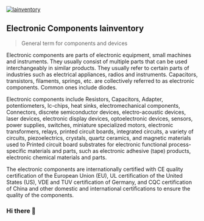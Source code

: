 <a href="https://iainventory.com/"><img src="https://github.com/huanghaodong888/Electronic-components-Iainventory/assets/49135762/0dd41f56-8404-4448-94f7-45b387497f3d" style="display: block; margin: 0 auto;" alt="Iainventory">
</a>
<h2>Electronic Components Iainventory</h2>
<blockquote><p>General term for components and devices</p></blockquote>

Electronic components are parts of electronic equipment, small machines and instruments. They usually consist of multiple parts that can be used interchangeably in similar products. They usually refer to certain parts of industries such as electrical appliances, radios and instruments. Capacitors, <a href="https://iainventory.com/collections/transistors" style="text-decoration: none;">transistors</a>, filaments, springs, etc. are collectively referred to as electronic components. Common ones include diodes.

Electronic components include <a href="https://iainventory.com/collections/resistors/" style="text-decoration: none;">Resistors</a>, <a href="https://iainventory.com/collections/capacitors-1" style="text-decoration: none;">Capacitors</a>, <a href="https://iainventory.com/collections/adapter" style="text-decoration: none;">Adapter</a>, potentiometers, <a href="https://iainventory.com/collections/ic-chips" style="text-decoration: none;">Ic-chips</a>, heat sinks, <a href="https://iainventory.com/collections/electronic-components" style="text-decoration: none;">electromechanical components</a>, <a href="https://iainventory.com/collections/connectors" style="text-decoration: none;">Connectors</a>, discrete semiconductor devices, electro-acoustic devices, laser devices, electronic display devices, optoelectronic devices, sensors, power supplies, switches, miniature specialized motors, electronic transformers, relays, printed circuit boards, integrated circuits, a variety of circuits, piezoelectrics, <a href="https://iainventory.com/collections/crystals-oscillators" style="text-decoration: none;">crystals</a>, quartz ceramics, and magnetic materials used to Printed circuit board substrates for electronic functional process-specific materials and parts, such as electronic adhesive (tape) products, electronic chemical materials and parts.

The electronic components are internationally certified with CE quality certification of the European Union (EU), UL certification of the United States (US), VDE and TUV certification of Germany, and CQC certification of China and other domestic and international certifications to ensure the quality of the components.

### Hi there 👋

<!--
**huanghaodong888/huanghaodong888** is a ✨ _special_ ✨ repository because its `README.md` (this file) appears on your GitHub profile.

Here are some ideas to get you started:

- 🔭 I’m currently working on ...
- 🌱 I’m currently learning ...
- 👯 I’m looking to collaborate on ...
- 🤔 I’m looking for help with ...
- 💬 Ask me about ...
- 📫 How to reach me: ...
- 😄 Pronouns: ...
- ⚡ Fun fact: ...
-->
